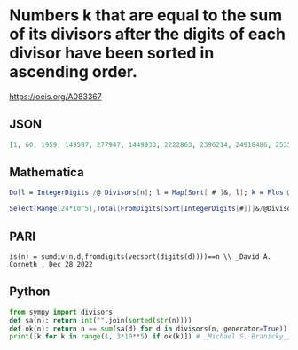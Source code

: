 # Numbers k that are equal to the sum of its divisors after the digits of each divisor have been sorted in ascending order\.
https://oeis.org/A083367
## JSON
```JSON
[1, 60, 1959, 149587, 277947, 1449933, 2222863, 2396214, 24918486, 25354845, 48878262, 1673533845, 24753647943]
```
## Mathematica
```Mathematica
Do[l = IntegerDigits /@ Divisors[n]; l = Map[Sort[ # ]&, l]; k = Plus @@ Map[FromDigits[ # ]&, l]; If[k == n, Print[n]], {n, 1, 10^8}] (* _Ryan Propper_, Sep 09 2005 *)
```
```Mathematica
Select[Range[24*10^5],Total[FromDigits[Sort[IntegerDigits[#]]]&/@Divisors[#]] == #&] (* The program generates the first 8 terms of the sequence. *) (* _Harvey P. Dale_, Dec 28 2022 *)
```
## PARI
```PARI
is(n) = sumdiv(n,d,fromdigits(vecsort(digits(d))))==n \\ _David A. Corneth_, Dec 28 2022
```
## Python
```Python
from sympy import divisors
def sa(n): return int("".join(sorted(str(n))))
def ok(n): return n == sum(sa(d) for d in divisors(n, generator=True))
print([k for k in range(1, 3*10**5) if ok(k)]) # _Michael S. Branicky_, Dec 28 2022
```
